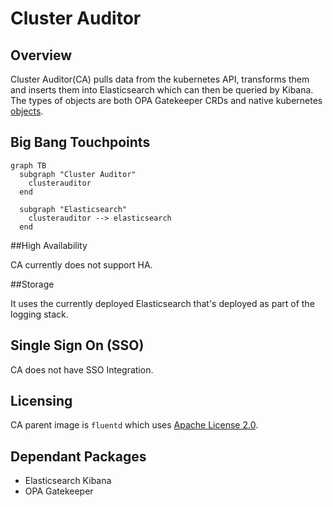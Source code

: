 # Cluster Auditor

## Overview

Cluster Auditor(CA) pulls data from the kubernetes API, transforms them and inserts them into Elasticsearch which can then be queried by Kibana.  The types of objects are both OPA Gatekeeper CRDs and native kubernetes [objects](https://repo1.dso.mil/platform-one/big-bang/apps/core/cluster-auditor/-/blob/main/chart/templates/configMap.yaml).

## Big Bang Touchpoints

```mermaid
graph TB 
  subgraph "Cluster Auditor"
    clusterauditor 
  end 

  subgraph "Elasticsearch"
    clusterauditor --> elasticsearch 
  end
```

##High Availability

CA currently does not support HA.

##Storage

It uses the currently deployed Elasticsearch that's deployed as part of the logging stack.

## Single Sign On (SSO)

CA does not have SSO Integration.

## Licensing

CA parent image is `fluentd` which uses  [Apache License 2.0](https://github.com/fluent/fluentd/blob/master/LICENSE).

## Dependant Packages

- Elasticsearch Kibana
- OPA Gatekeeper